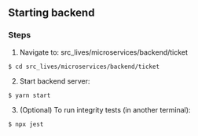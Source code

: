 ## Starting backend

### Steps

1. Navigate to: src_lives/microservices/backend/ticket
```
$ cd src_lives/microservices/backend/ticket
```

2. Start backend server:

```
$ yarn start

```

3. (Optional) To run integrity tests (in another terminal):

```
$ npx jest

```
